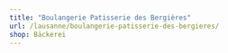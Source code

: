 ```yaml
---
title: "Boulangerie Patisserie des Bergières"
url: /lausanne/boulangerie-patisserie-des-bergieres/
shop: Bäckerei
---
```

